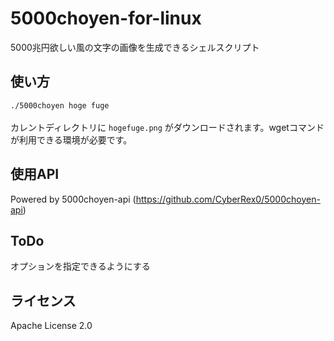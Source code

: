 # 5000choyen-for-linux
5000兆円欲しい風の文字の画像を生成できるシェルスクリプト

## 使い方
`./5000choyen hoge fuge `  <br>
<br>
カレントディレクトリに `hogefuge.png` がダウンロードされます。wgetコマンドが利用できる環境が必要です。

## 使用API
Powered by 5000choyen-api (https://github.com/CyberRex0/5000choyen-api)

## ToDo
オプションを指定できるようにする

## ライセンス
Apache License 2.0
